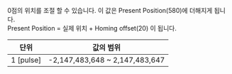0점의 위치를 조절 할 수 있습니다. 이 값은 Present Position(580)에 더해지게 됩니다.  
Present Position = 실제 위치 + Homing offset(20) 이 됩니다.

| 단위      | 값의 범위                      |
| :-------: | :----------------------------: |
| 1 [pulse] | -2,147,483,648 ~ 2,147,483,647 |
